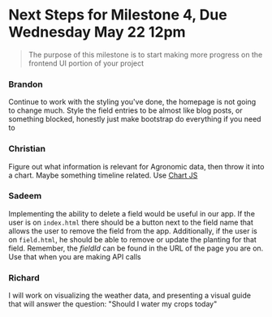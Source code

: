 # Next Steps for Milestone 4, Due Wednesday May 22 12pm

> The purpose of this milestone is to start making more progress on the frontend UI portion of your project

### Brandon
Continue to work with the styling you've done, the homepage is not going to change much. Style the field entries to be almost like blog posts, or something blocked, honestly just make bootstrap do everything if you need to

### Christian
Figure out what information is relevant for Agronomic data, then throw it into a chart. Maybe something timeline related. Use [Chart JS](https://www.chartjs.org/)

### Sadeem
Implementing the ability to delete a field would be useful in our app. If the user is on `index.html` there should be a button next to the field name that allows the user to remove the field from the app. Additionally, if the user is on `field.html`, he should be able to remove or update the planting for that field. Remember, the _fieldId_ can be found in the URL of the page you are on. Use that when you are making API calls

### Richard
I will work on visualizing the weather data, and presenting a visual guide that will answer the question: "Should I water my crops today"